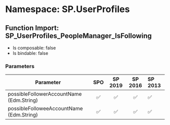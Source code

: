 # Namespace: SP.UserProfiles

## Function Import: SP_UserProfiles_PeopleManager_IsFollowing

- Is composable: false
- Is bindable: false

### Parameters

Parameter | SPO | SP 2019 | SP 2016 | SP 2013
----------|:---:|:-------:|:-------:|:-------
possibleFollowerAccountName (Edm.String) | ✅ | ✅ | ✅ | ✅
possibleFolloweeAccountName (Edm.String) | ✅ | ✅ | ✅ | ✅